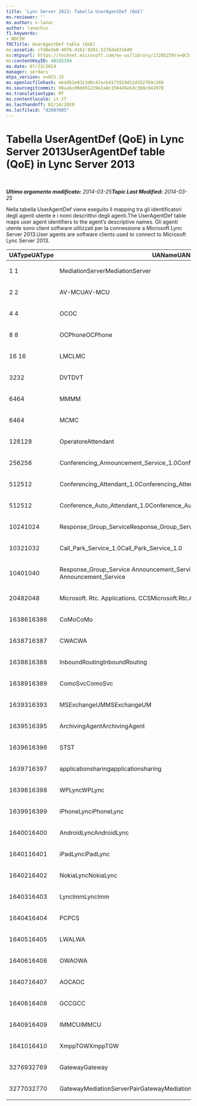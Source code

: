 ```yaml
---
title: 'Lync Server 2013: Tabella UserAgentDef (QoE)'
ms.reviewer: ''
ms.author: v-lanac
author: lanachin
f1.keywords:
- NOCSH
TOCTitle: UserAgentDef table (QoE)
ms:assetid: cfd8e3e0-4076-4162-9381-5276da8316d9
ms:mtpsurl: https://technet.microsoft.com/en-us/library/JJ205259(v=OCS.15)
ms:contentKeyID: 48185394
ms.date: 07/23/2014
manager: serdars
mtps_version: v=OCS.15
ms.openlocfilehash: ebddb1e0313d0c47acb4171929d12d352f69c260
ms.sourcegitcommit: 88a16c09dd91229e1a8c156445eb3c360c942978
ms.translationtype: MT
ms.contentlocale: it-IT
ms.lasthandoff: 02/14/2020
ms.locfileid: "42007605"
---
```

<div data-xmlns="http://www.w3.org/1999/xhtml">

<div class="topic" data-xmlns="http://www.w3.org/1999/xhtml" data-msxsl="urn:schemas-microsoft-com:xslt" data-cs="http://msdn.microsoft.com/">

<div data-asp="http://msdn2.microsoft.com/asp">

# <a name="useragentdef-table-qoe-in-lync-server-2013"></a><span data-ttu-id="7a9bd-102">Tabella UserAgentDef (QoE) in Lync Server 2013</span><span class="sxs-lookup"><span data-stu-id="7a9bd-102">UserAgentDef table (QoE) in Lync Server 2013</span></span>

</div>

<div id="mainSection">

<div id="mainBody">

<span> </span>

<span data-ttu-id="7a9bd-103">_**Ultimo argomento modificato:** 2014-03-25_</span><span class="sxs-lookup"><span data-stu-id="7a9bd-103">_**Topic Last Modified:** 2014-03-25_</span></span>

<span data-ttu-id="7a9bd-104">Nella tabella UserAgentDef viene eseguito il mapping tra gli identificatori degli agenti utente e i nomi descrittivi degli agenti.</span><span class="sxs-lookup"><span data-stu-id="7a9bd-104">The UserAgentDef table maps user agent identifiers to the agent’s descriptive names.</span></span> <span data-ttu-id="7a9bd-105">Gli agenti utente sono client software utilizzati per la connessione a Microsoft Lync Server 2013.</span><span class="sxs-lookup"><span data-stu-id="7a9bd-105">User agents are software clients used to connect to Microsoft Lync Server 2013.</span></span>


<table>
<colgroup>
<col style="width: 33%" />
<col style="width: 33%" />
<col style="width: 33%" />
</colgroup>
<thead>
<tr class="header">
<th><span data-ttu-id="7a9bd-106">UAType</span><span class="sxs-lookup"><span data-stu-id="7a9bd-106">UAType</span></span></th>
<th><span data-ttu-id="7a9bd-107">UAName</span><span class="sxs-lookup"><span data-stu-id="7a9bd-107">UAName</span></span></th>
<th><span data-ttu-id="7a9bd-108">UACategory</span><span class="sxs-lookup"><span data-stu-id="7a9bd-108">UACategory</span></span></th>
</tr>
</thead>
<tbody>
<tr class="odd">
<td><p><span data-ttu-id="7a9bd-109">1 </span><span class="sxs-lookup"><span data-stu-id="7a9bd-109">1</span></span></p></td>
<td><p><span data-ttu-id="7a9bd-110">MediationServer</span><span class="sxs-lookup"><span data-stu-id="7a9bd-110">MediationServer</span></span></p></td>
<td><p><span data-ttu-id="7a9bd-111">MediationServer</span><span class="sxs-lookup"><span data-stu-id="7a9bd-111">MediationServer</span></span></p></td>
</tr>
<tr class="even">
<td><p><span data-ttu-id="7a9bd-112">2 </span><span class="sxs-lookup"><span data-stu-id="7a9bd-112">2</span></span></p></td>
<td><p><span data-ttu-id="7a9bd-113">AV-MCU</span><span class="sxs-lookup"><span data-stu-id="7a9bd-113">AV-MCU</span></span></p></td>
<td><p><span data-ttu-id="7a9bd-114">AV-MCU</span><span class="sxs-lookup"><span data-stu-id="7a9bd-114">AV-MCU</span></span></p></td>
</tr>
<tr class="odd">
<td><p><span data-ttu-id="7a9bd-115">4 </span><span class="sxs-lookup"><span data-stu-id="7a9bd-115">4</span></span></p></td>
<td><p><span data-ttu-id="7a9bd-116">OC</span><span class="sxs-lookup"><span data-stu-id="7a9bd-116">OC</span></span></p></td>
<td><p><span data-ttu-id="7a9bd-117">OC</span><span class="sxs-lookup"><span data-stu-id="7a9bd-117">OC</span></span></p></td>
</tr>
<tr class="even">
<td><p><span data-ttu-id="7a9bd-118">8 </span><span class="sxs-lookup"><span data-stu-id="7a9bd-118">8</span></span></p></td>
<td><p><span data-ttu-id="7a9bd-119">OCPhone</span><span class="sxs-lookup"><span data-stu-id="7a9bd-119">OCPhone</span></span></p></td>
<td><p><span data-ttu-id="7a9bd-120">OCPhone</span><span class="sxs-lookup"><span data-stu-id="7a9bd-120">OCPhone</span></span></p></td>
</tr>
<tr class="odd">
<td><p><span data-ttu-id="7a9bd-121">16 </span><span class="sxs-lookup"><span data-stu-id="7a9bd-121">16</span></span></p></td>
<td><p><span data-ttu-id="7a9bd-122">LMC</span><span class="sxs-lookup"><span data-stu-id="7a9bd-122">LMC</span></span></p></td>
<td><p><span data-ttu-id="7a9bd-123">LMC</span><span class="sxs-lookup"><span data-stu-id="7a9bd-123">LMC</span></span></p></td>
</tr>
<tr class="even">
<td><p><span data-ttu-id="7a9bd-124">32</span><span class="sxs-lookup"><span data-stu-id="7a9bd-124">32</span></span></p></td>
<td><p><span data-ttu-id="7a9bd-125">DVT</span><span class="sxs-lookup"><span data-stu-id="7a9bd-125">DVT</span></span></p></td>
<td><p><span data-ttu-id="7a9bd-126">DVT</span><span class="sxs-lookup"><span data-stu-id="7a9bd-126">DVT</span></span></p></td>
</tr>
<tr class="odd">
<td><p><span data-ttu-id="7a9bd-127">64</span><span class="sxs-lookup"><span data-stu-id="7a9bd-127">64</span></span></p></td>
<td><p><span data-ttu-id="7a9bd-128">MM</span><span class="sxs-lookup"><span data-stu-id="7a9bd-128">MM</span></span></p></td>
<td><p><span data-ttu-id="7a9bd-129">MM</span><span class="sxs-lookup"><span data-stu-id="7a9bd-129">MM</span></span></p></td>
</tr>
<tr class="even">
<td><p><span data-ttu-id="7a9bd-130">64</span><span class="sxs-lookup"><span data-stu-id="7a9bd-130">64</span></span></p></td>
<td><p><span data-ttu-id="7a9bd-131">MC</span><span class="sxs-lookup"><span data-stu-id="7a9bd-131">MC</span></span></p></td>
<td><p><span data-ttu-id="7a9bd-132">MM</span><span class="sxs-lookup"><span data-stu-id="7a9bd-132">MM</span></span></p></td>
</tr>
<tr class="odd">
<td><p><span data-ttu-id="7a9bd-133">128</span><span class="sxs-lookup"><span data-stu-id="7a9bd-133">128</span></span></p></td>
<td><p><span data-ttu-id="7a9bd-134">Operatore</span><span class="sxs-lookup"><span data-stu-id="7a9bd-134">Attendant</span></span></p></td>
<td><p><span data-ttu-id="7a9bd-135">Operatore</span><span class="sxs-lookup"><span data-stu-id="7a9bd-135">Attendant</span></span></p></td>
</tr>
<tr class="even">
<td><p><span data-ttu-id="7a9bd-136">256</span><span class="sxs-lookup"><span data-stu-id="7a9bd-136">256</span></span></p></td>
<td><p><span data-ttu-id="7a9bd-137">Conferencing_Announcement_Service_1.0</span><span class="sxs-lookup"><span data-stu-id="7a9bd-137">Conferencing_Announcement_Service_1.0</span></span></p></td>
<td><p><span data-ttu-id="7a9bd-138">CAS</span><span class="sxs-lookup"><span data-stu-id="7a9bd-138">CAS</span></span></p></td>
</tr>
<tr class="odd">
<td><p><span data-ttu-id="7a9bd-139">512</span><span class="sxs-lookup"><span data-stu-id="7a9bd-139">512</span></span></p></td>
<td><p><span data-ttu-id="7a9bd-140">Conferencing_Attendant_1.0</span><span class="sxs-lookup"><span data-stu-id="7a9bd-140">Conferencing_Attendant_1.0</span></span></p></td>
<td><p><span data-ttu-id="7a9bd-141">CAA</span><span class="sxs-lookup"><span data-stu-id="7a9bd-141">CAA</span></span></p></td>
</tr>
<tr class="even">
<td><p><span data-ttu-id="7a9bd-142">512</span><span class="sxs-lookup"><span data-stu-id="7a9bd-142">512</span></span></p></td>
<td><p><span data-ttu-id="7a9bd-143">Conference_Auto_Attendant_1.0</span><span class="sxs-lookup"><span data-stu-id="7a9bd-143">Conference_Auto_Attendant_1.0</span></span></p></td>
<td><p><span data-ttu-id="7a9bd-144">CAA</span><span class="sxs-lookup"><span data-stu-id="7a9bd-144">CAA</span></span></p></td>
</tr>
<tr class="odd">
<td><p><span data-ttu-id="7a9bd-145">1024</span><span class="sxs-lookup"><span data-stu-id="7a9bd-145">1024</span></span></p></td>
<td><p><span data-ttu-id="7a9bd-146">Response_Group_Service</span><span class="sxs-lookup"><span data-stu-id="7a9bd-146">Response_Group_Service</span></span></p></td>
<td><p><span data-ttu-id="7a9bd-147">RGS</span><span class="sxs-lookup"><span data-stu-id="7a9bd-147">RGS</span></span></p></td>
</tr>
<tr class="even">
<td><p><span data-ttu-id="7a9bd-148">1032</span><span class="sxs-lookup"><span data-stu-id="7a9bd-148">1032</span></span></p></td>
<td><p><span data-ttu-id="7a9bd-149">Call_Park_Service_1.0</span><span class="sxs-lookup"><span data-stu-id="7a9bd-149">Call_Park_Service_1.0</span></span></p></td>
<td><p><span data-ttu-id="7a9bd-150">CPS</span><span class="sxs-lookup"><span data-stu-id="7a9bd-150">CPS</span></span></p></td>
</tr>
<tr class="odd">
<td><p><span data-ttu-id="7a9bd-151">1040</span><span class="sxs-lookup"><span data-stu-id="7a9bd-151">1040</span></span></p></td>
<td><p><span data-ttu-id="7a9bd-152">Response_Group_Service Announcement_Service</span><span class="sxs-lookup"><span data-stu-id="7a9bd-152">Response_Group_Service Announcement_Service</span></span></p></td>
<td><p><span data-ttu-id="7a9bd-153">COME</span><span class="sxs-lookup"><span data-stu-id="7a9bd-153">AS</span></span></p></td>
</tr>
<tr class="even">
<td><p><span data-ttu-id="7a9bd-154">2048</span><span class="sxs-lookup"><span data-stu-id="7a9bd-154">2048</span></span></p></td>
<td><p><span data-ttu-id="7a9bd-155">Microsoft. Rtc. Applications. CCS</span><span class="sxs-lookup"><span data-stu-id="7a9bd-155">Microsoft.Rtc.Applications.Ccs</span></span></p></td>
<td><p><span data-ttu-id="7a9bd-156">CCS</span><span class="sxs-lookup"><span data-stu-id="7a9bd-156">CCS</span></span></p></td>
</tr>
<tr class="odd">
<td><p><span data-ttu-id="7a9bd-157">16386</span><span class="sxs-lookup"><span data-stu-id="7a9bd-157">16386</span></span></p></td>
<td><p><span data-ttu-id="7a9bd-158">CoMo</span><span class="sxs-lookup"><span data-stu-id="7a9bd-158">CoMo</span></span></p></td>
<td><p><span data-ttu-id="7a9bd-159">CoMo</span><span class="sxs-lookup"><span data-stu-id="7a9bd-159">CoMo</span></span></p></td>
</tr>
<tr class="even">
<td><p><span data-ttu-id="7a9bd-160">16387</span><span class="sxs-lookup"><span data-stu-id="7a9bd-160">16387</span></span></p></td>
<td><p><span data-ttu-id="7a9bd-161">CWA</span><span class="sxs-lookup"><span data-stu-id="7a9bd-161">CWA</span></span></p></td>
<td><p><span data-ttu-id="7a9bd-162">CWA</span><span class="sxs-lookup"><span data-stu-id="7a9bd-162">CWA</span></span></p></td>
</tr>
<tr class="odd">
<td><p><span data-ttu-id="7a9bd-163">16388</span><span class="sxs-lookup"><span data-stu-id="7a9bd-163">16388</span></span></p></td>
<td><p><span data-ttu-id="7a9bd-164">InboundRouting</span><span class="sxs-lookup"><span data-stu-id="7a9bd-164">InboundRouting</span></span></p></td>
<td><p><span data-ttu-id="7a9bd-165">InboundRouting</span><span class="sxs-lookup"><span data-stu-id="7a9bd-165">InboundRouting</span></span></p></td>
</tr>
<tr class="even">
<td><p><span data-ttu-id="7a9bd-166">16389</span><span class="sxs-lookup"><span data-stu-id="7a9bd-166">16389</span></span></p></td>
<td><p><span data-ttu-id="7a9bd-167">ComoSvc</span><span class="sxs-lookup"><span data-stu-id="7a9bd-167">ComoSvc</span></span></p></td>
<td><p><span data-ttu-id="7a9bd-168">ComoSvc</span><span class="sxs-lookup"><span data-stu-id="7a9bd-168">ComoSvc</span></span></p></td>
</tr>
<tr class="odd">
<td><p><span data-ttu-id="7a9bd-169">16393</span><span class="sxs-lookup"><span data-stu-id="7a9bd-169">16393</span></span></p></td>
<td><p><span data-ttu-id="7a9bd-170">MSExchangeUM</span><span class="sxs-lookup"><span data-stu-id="7a9bd-170">MSExchangeUM</span></span></p></td>
<td><p><span data-ttu-id="7a9bd-171">ExUM</span><span class="sxs-lookup"><span data-stu-id="7a9bd-171">ExUM</span></span></p></td>
</tr>
<tr class="even">
<td><p><span data-ttu-id="7a9bd-172">16395</span><span class="sxs-lookup"><span data-stu-id="7a9bd-172">16395</span></span></p></td>
<td><p><span data-ttu-id="7a9bd-173">ArchivingAgent</span><span class="sxs-lookup"><span data-stu-id="7a9bd-173">ArchivingAgent</span></span></p></td>
<td><p><span data-ttu-id="7a9bd-174">ARCHAGENT</span><span class="sxs-lookup"><span data-stu-id="7a9bd-174">ARCHAGENT</span></span></p></td>
</tr>
<tr class="odd">
<td><p><span data-ttu-id="7a9bd-175">16396</span><span class="sxs-lookup"><span data-stu-id="7a9bd-175">16396</span></span></p></td>
<td><p><span data-ttu-id="7a9bd-176">ST</span><span class="sxs-lookup"><span data-stu-id="7a9bd-176">ST</span></span></p></td>
<td><p><span data-ttu-id="7a9bd-177">ST</span><span class="sxs-lookup"><span data-stu-id="7a9bd-177">ST</span></span></p></td>
</tr>
<tr class="even">
<td><p><span data-ttu-id="7a9bd-178">16397</span><span class="sxs-lookup"><span data-stu-id="7a9bd-178">16397</span></span></p></td>
<td><p><span data-ttu-id="7a9bd-179">applicationsharing</span><span class="sxs-lookup"><span data-stu-id="7a9bd-179">applicationsharing</span></span></p></td>
<td><p><span data-ttu-id="7a9bd-180">ASMCU</span><span class="sxs-lookup"><span data-stu-id="7a9bd-180">ASMCU</span></span></p></td>
</tr>
<tr class="odd">
<td><p><span data-ttu-id="7a9bd-181">16398</span><span class="sxs-lookup"><span data-stu-id="7a9bd-181">16398</span></span></p></td>
<td><p><span data-ttu-id="7a9bd-182">WPLync</span><span class="sxs-lookup"><span data-stu-id="7a9bd-182">WPLync</span></span></p></td>
<td><p><span data-ttu-id="7a9bd-183">WPLync</span><span class="sxs-lookup"><span data-stu-id="7a9bd-183">WPLync</span></span></p></td>
</tr>
<tr class="even">
<td><p><span data-ttu-id="7a9bd-184">16399</span><span class="sxs-lookup"><span data-stu-id="7a9bd-184">16399</span></span></p></td>
<td><p><span data-ttu-id="7a9bd-185">iPhoneLync</span><span class="sxs-lookup"><span data-stu-id="7a9bd-185">iPhoneLync</span></span></p></td>
<td><p><span data-ttu-id="7a9bd-186">iPhoneLync</span><span class="sxs-lookup"><span data-stu-id="7a9bd-186">iPhoneLync</span></span></p></td>
</tr>
<tr class="odd">
<td><p><span data-ttu-id="7a9bd-187">16400</span><span class="sxs-lookup"><span data-stu-id="7a9bd-187">16400</span></span></p></td>
<td><p><span data-ttu-id="7a9bd-188">AndroidLync</span><span class="sxs-lookup"><span data-stu-id="7a9bd-188">AndroidLync</span></span></p></td>
<td><p><span data-ttu-id="7a9bd-189">AndroidLync</span><span class="sxs-lookup"><span data-stu-id="7a9bd-189">AndroidLync</span></span></p></td>
</tr>
<tr class="even">
<td><p><span data-ttu-id="7a9bd-190">16401</span><span class="sxs-lookup"><span data-stu-id="7a9bd-190">16401</span></span></p></td>
<td><p><span data-ttu-id="7a9bd-191">iPadLync</span><span class="sxs-lookup"><span data-stu-id="7a9bd-191">iPadLync</span></span></p></td>
<td><p><span data-ttu-id="7a9bd-192">iPadLync</span><span class="sxs-lookup"><span data-stu-id="7a9bd-192">iPadLync</span></span></p></td>
</tr>
<tr class="odd">
<td><p><span data-ttu-id="7a9bd-193">16402</span><span class="sxs-lookup"><span data-stu-id="7a9bd-193">16402</span></span></p></td>
<td><p><span data-ttu-id="7a9bd-194">NokiaLync</span><span class="sxs-lookup"><span data-stu-id="7a9bd-194">NokiaLync</span></span></p></td>
<td><p><span data-ttu-id="7a9bd-195">NokiaLync</span><span class="sxs-lookup"><span data-stu-id="7a9bd-195">NokiaLync</span></span></p></td>
</tr>
<tr class="even">
<td><p><span data-ttu-id="7a9bd-196">16403</span><span class="sxs-lookup"><span data-stu-id="7a9bd-196">16403</span></span></p></td>
<td><p><span data-ttu-id="7a9bd-197">LyncImm</span><span class="sxs-lookup"><span data-stu-id="7a9bd-197">LyncImm</span></span></p></td>
<td><p><span data-ttu-id="7a9bd-198">LyncImm</span><span class="sxs-lookup"><span data-stu-id="7a9bd-198">LyncImm</span></span></p></td>
</tr>
<tr class="odd">
<td><p><span data-ttu-id="7a9bd-199">16404</span><span class="sxs-lookup"><span data-stu-id="7a9bd-199">16404</span></span></p></td>
<td><p><span data-ttu-id="7a9bd-200">PC</span><span class="sxs-lookup"><span data-stu-id="7a9bd-200">PCS</span></span></p></td>
<td><p><span data-ttu-id="7a9bd-201">PC</span><span class="sxs-lookup"><span data-stu-id="7a9bd-201">PCS</span></span></p></td>
</tr>
<tr class="even">
<td><p><span data-ttu-id="7a9bd-202">16405</span><span class="sxs-lookup"><span data-stu-id="7a9bd-202">16405</span></span></p></td>
<td><p><span data-ttu-id="7a9bd-203">LWA</span><span class="sxs-lookup"><span data-stu-id="7a9bd-203">LWA</span></span></p></td>
<td><p><span data-ttu-id="7a9bd-204">LWA</span><span class="sxs-lookup"><span data-stu-id="7a9bd-204">LWA</span></span></p></td>
</tr>
<tr class="odd">
<td><p><span data-ttu-id="7a9bd-205">16406</span><span class="sxs-lookup"><span data-stu-id="7a9bd-205">16406</span></span></p></td>
<td><p><span data-ttu-id="7a9bd-206">OWA</span><span class="sxs-lookup"><span data-stu-id="7a9bd-206">OWA</span></span></p></td>
<td><p><span data-ttu-id="7a9bd-207">OWA</span><span class="sxs-lookup"><span data-stu-id="7a9bd-207">OWA</span></span></p></td>
</tr>
<tr class="even">
<td><p><span data-ttu-id="7a9bd-208">16407</span><span class="sxs-lookup"><span data-stu-id="7a9bd-208">16407</span></span></p></td>
<td><p><span data-ttu-id="7a9bd-209">AOC</span><span class="sxs-lookup"><span data-stu-id="7a9bd-209">AOC</span></span></p></td>
<td><p><span data-ttu-id="7a9bd-210">AOC</span><span class="sxs-lookup"><span data-stu-id="7a9bd-210">AOC</span></span></p></td>
</tr>
<tr class="odd">
<td><p><span data-ttu-id="7a9bd-211">16408</span><span class="sxs-lookup"><span data-stu-id="7a9bd-211">16408</span></span></p></td>
<td><p><span data-ttu-id="7a9bd-212">GCC</span><span class="sxs-lookup"><span data-stu-id="7a9bd-212">GCC</span></span></p></td>
<td><p><span data-ttu-id="7a9bd-213">GCC</span><span class="sxs-lookup"><span data-stu-id="7a9bd-213">GCC</span></span></p></td>
</tr>
<tr class="even">
<td><p><span data-ttu-id="7a9bd-214">16409</span><span class="sxs-lookup"><span data-stu-id="7a9bd-214">16409</span></span></p></td>
<td><p><span data-ttu-id="7a9bd-215">IMMCU</span><span class="sxs-lookup"><span data-stu-id="7a9bd-215">IMMCU</span></span></p></td>
<td><p><span data-ttu-id="7a9bd-216">IMMCU</span><span class="sxs-lookup"><span data-stu-id="7a9bd-216">IMMCU</span></span></p></td>
</tr>
<tr class="odd">
<td><p><span data-ttu-id="7a9bd-217">16410</span><span class="sxs-lookup"><span data-stu-id="7a9bd-217">16410</span></span></p></td>
<td><p><span data-ttu-id="7a9bd-218">XmppTGW</span><span class="sxs-lookup"><span data-stu-id="7a9bd-218">XmppTGW</span></span></p></td>
<td><p><span data-ttu-id="7a9bd-219">XmppGateway</span><span class="sxs-lookup"><span data-stu-id="7a9bd-219">XmppGateway</span></span></p></td>
</tr>
<tr class="even">
<td><p><span data-ttu-id="7a9bd-220">32769</span><span class="sxs-lookup"><span data-stu-id="7a9bd-220">32769</span></span></p></td>
<td><p><span data-ttu-id="7a9bd-221">Gateway</span><span class="sxs-lookup"><span data-stu-id="7a9bd-221">Gateway</span></span></p></td>
<td><p><span data-ttu-id="7a9bd-222">Gateway</span><span class="sxs-lookup"><span data-stu-id="7a9bd-222">Gateway</span></span></p></td>
</tr>
<tr class="odd">
<td><p><span data-ttu-id="7a9bd-223">32770</span><span class="sxs-lookup"><span data-stu-id="7a9bd-223">32770</span></span></p></td>
<td><p><span data-ttu-id="7a9bd-224">GatewayMediationServerPair</span><span class="sxs-lookup"><span data-stu-id="7a9bd-224">GatewayMediationServerPair</span></span></p></td>
<td><p><span data-ttu-id="7a9bd-225">GatewayMediationServerPair</span><span class="sxs-lookup"><span data-stu-id="7a9bd-225">GatewayMediationServerPair</span></span></p></td>
</tr>
</tbody>
</table>


</div>

<span> </span>

</div>

</div>

</div>

